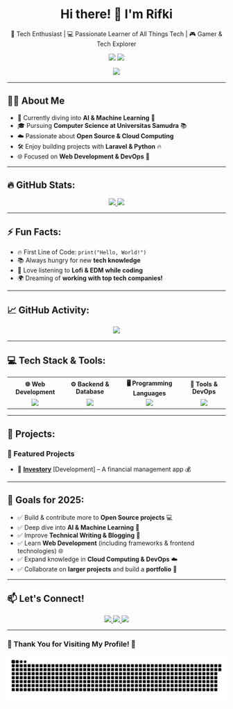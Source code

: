 <h1 align="center">Hi there! 👋 I'm Rifki</h1>
<p align="center">
  🚀 Tech Enthusiast | 💻 Passionate Learner of All Things Tech | 🎮 Gamer & Tech Explorer  
</p>
<p align="center">
  <img src="https://img.shields.io/github/followers/GenProject05?style=social" />
  <img src="https://img.shields.io/github/stars/GenProject05?style=social" />
</p>

<p align="center">
  <img src="https://readme-typing-svg.herokuapp.com?font=Fira+Code&size=22&pause=1000&color=38C6F7&center=true&width=600&lines=Hi+There!+I'm+Rifki;I'm+a+Tech+Enthusiast;I+Love+Building+Projects;Currently+Exploring+AI+and+Machine+Learning;Passionate+about+Open+Source;Always+Excited+to+Learn+New+Tech!;Let's+Build+Something+Great+Together!" />
</p>

---

## 🧑‍💻 About Me  
- 🌱 Currently diving into **AI & Machine Learning** 🤖  
- 🎓 Pursuing **Computer Science at Universitas Samudra** 📚  
- ☁️ Passionate about **Open Source & Cloud Computing**  
- 🛠️ Enjoy building projects with **Laravel & Python** 🔥  
- 🌐 Focused on **Web Development & DevOps** 🚀  

---

## 🔥 GitHub Stats:
<p align="center">
  <a href="https://github.com/GenProject05">
    <img height="160" src="https://github-readme-stats.vercel.app/api?username=GenProject05&show_icons=true&theme=tokyonight" />
  </a>
  <a href="https://github.com/GenProject05">
    <img height="160" src="https://github-readme-stats.vercel.app/api/top-langs?username=GenProject05&layout=compact&langs_count=8&theme=tokyonight&card_width=320" />
  </a>
</p>

---

## ⚡ Fun Facts:
- 🔥 First Line of Code: `print("Hello, World!")`
- 📚 Always hungry for new **tech knowledge**
- 🎵 Love listening to **Lofi & EDM while coding**
- 🌍 Dreaming of **working with top tech companies!**

---

## 📈 GitHub Activity:
<p align="center">
  <img src="https://github-readme-activity-graph.vercel.app/graph?username=GenProject05&theme=github-dark" />
</p>

---

## 💻 Tech Stack & Tools:
<p align="center">
  <table>
    <tr>
      <th>🌐 Web Development</th>
      <th>⚙️ Backend & Database</th>
      <th>🖥️ Programming Languages</th>
      <th>🔧 Tools & DevOps</th>
    </tr>
    <tr>
      <td align="center">
        <img src="https://skillicons.dev/icons?i=html,css,js,vue" />
      </td>
      <td align="center">
        <img src="https://skillicons.dev/icons?i=php,laravel,mysql" />
      </td>
      <td align="center">
        <img src="https://skillicons.dev/icons?i=python,cpp,js" />
      </td>
      <td align="center">
        <img src="https://skillicons.dev/icons?i=npm,git,github,vscode,linux" />
      </td>
    </tr>
  </table>
</p>

---

## 🚀 Projects:
### 🌟 Featured Projects
- 🔹 [**Investory**](https://github.com/GenProject05/Investory) [Development] – A financial management app 💰  

---

## 🎯 Goals for 2025:
- ✅ Build & contribute more to **Open Source projects** 💻  
- ✅ Deep dive into **AI & Machine Learning** 🤖  
- ✅ Improve **Technical Writing & Blogging** 📝  
- ✅ Learn **Web Development** (including frameworks & frontend technologies) 🌐  
- ✅ Expand knowledge in **Cloud Computing & DevOps** ☁️  
- ✅ Collaborate on **larger projects** and build a **portfolio** 📁  

---

## 📫 Let's Connect!
<p align="center">
  <a href="https://www.linkedin.com/in/muhammad-rifki-aulia-pratama-813b64236">
    <img src="https://img.shields.io/badge/LinkedIn-Connect-blue?style=for-the-badge&logo=linkedin" />
  </a>
  <a href="https://twitter.com/mrifkiauliap05">
    <img src="https://img.shields.io/badge/Twitter-Follow-blue?style=for-the-badge&logo=twitter" />
  </a>
  <a href="https://www.instagram.com/mrifkiauliap05/">
    <img src="https://img.shields.io/badge/Instagram-Follow-E4405F?style=for-the-badge&logo=instagram&logoColor=white" />
  </a>
</p>

---

### 🎉 Thank You for Visiting My Profile! 🎉  

<img src="https://raw.githubusercontent.com/GenProject05/GenProject05/main/assets/snake.svg" alt="Snake animation"/>


